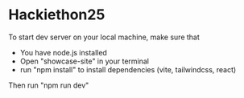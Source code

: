 # Hackiethon25

To start dev server on your local machine, make sure that

- You have node.js installed
- Open "showcase-site" in your terminal
- run "npm install" to install dependencies (vite, tailwindcss, react)

Then run "npm run dev"
